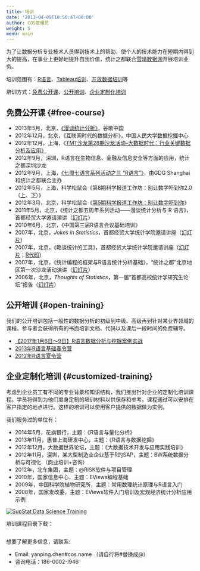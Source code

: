 ```yaml
---
title: 培训
date: '2013-04-09T10:50:47+00:00'
author: COS管理员
weight: 5
menu: main
---
```



为了让数据分析专业技术人员得到技术上的帮助，使个人的技术能力在短期内得到大的提高，在事业上更好地提升自我价值，统计之都联合<a title="雪晴数据网" href="http://www.xueqing.tv" target="_blank">雪晴数据网</a>开展培训业务。

培训范围有：[R语言](http://cos.name/training/r/ "R语言培训")、[Tableau培训](http://cos.name/training/tableau/ "tableau培训")、[开放数据培训](http://cos.name/training/open-data/ "R语言与开放数据")等

培训方式：[免费公开课](#free-course)、[公开培训](#open-training)、[企业定制化培训](#customized-training)

## 免费公开课 {#free-course}

  * 2013年5月，北京，[《漫谈统计分析》](http://yanping.me/talk-in-google/)，谷歌中国
  * 2012年12月，北京，《互联网时代的数据分析》，中国人民大学数据挖掘中心
  * 2012年12月，上海，《<a title="TMT青年沙龙演讲" href="http://www.loyhome.com/ebay%E4%B8%8E%E5%A4%A7%E6%95%B0%E6%8D%AE%EF%BC%88tmt%E9%9D%92%E5%B9%B4%E6%B2%99%E9%BE%99%E6%BC%94%E8%AE%B2%E5%B9%BB%E7%81%AF%E7%89%87%E5%85%B1%E4%BA%AB%EF%BC%89/" target="_blank">TMT沙龙第28期沙龙活动&#8211;大数据时代：行业关键数据分析及应用》</a>
  * 2012年9月，深圳，R语言在生物信息、金融及信息安全等方面的应用，统计之都深圳沙龙
  * 2012年9月，上海，<a href="http://topgeek.org/?p=546" target="_blank">《七周七语言系列活动之三 “R语言”》</a>，由GDG Shanghai和统计之都联合主办
  * 2012年5月，上海，科学松鼠会《第8期科学报道工作坊：别让数字吓到你2.0（<a title="第8期科学报道工作坊：别让数字吓到你2.0（上）" href="http://s-camp.songshuhui.net/2012/05/s-workshop008_part1/" target="_blank">上</a>、<a title="第8期科学报道工作坊：别让数字吓到你2.0（下）" href="http://s-camp.songshuhui.net/2012/05/s-workshop008_part2/" target="_blank">下</a>）》
  * 2012年3月，北京，科学松鼠会《<a title="第5期科学报道工作坊：别让数字吓到你" href="http://s-camp.songshuhui.net/2012/03/s-workshop005/" target="_blank">第5期科学报道工作坊：别让数字吓到你</a>》
  * 2011年5月，北京，《统计之都五周年系列活动——漫谈统计分析与 R 语言》，首都经贸大学邀请演讲（<a title="统计之都五周年系列活动——漫谈统计分析与R语言" href="http://cos.name/wp-content/uploads/2013/04/statistics-and-r-programming-at-cueb.pptx" target="_blank">幻灯片</a>）
  * 2010年6月，北京，《中国第三届R语言会议基础培训》
  * 2007年，北京，_Jokes in Statistics_，首都经贸大学统计学院邀请讲座（[幻灯片](https://github.com/downloads/yihui/yihui.github.com/Jokes-2007-Yihui-Xie.pdf)）
  * 2007年，北京，《略谈统计的工具》，首都经贸大学统计学院邀请讲座（[幻灯片](https://github.com/downloads/yihui/yihui.github.com/Stat-tools-2007-Yihui-Xie.pdf)；[R代码](https://gist.github.com/1756901)）
  * 2007年，北京，《统计编程的框架与R语言统计分析基础》，“统计之都”北京地区第一次沙龙活动演讲（[幻灯片](https://github.com/downloads/yihui/yihui.github.com/R-Programming-2007-Yihui-Xie.pdf)）
  * 2006年，北京，_Thoughts of Statistics_，第一届“首都高校统计学研究生论坛”报告（[幻灯片](https://github.com/downloads/yihui/yihui.github.com/Thoughts-2006-Yihui-Xie.pdf)）

## 公开培训 {#open-training}

我们的公开培训包括一般性的数据分析的初级到中级、高级再到针对某业界领域的课程。参与者会获得所有的书面培训文档、代码以及课后一段时间的免费辅导。

  * [【2017年1月6日～9日】R语言数据分析与挖掘案例实战](http://www.xueqing.tv/r-training/)
  * <a title="2013年R语言基础春令营" href="http://cos.name/cn/topic/109541" target="_blank">2013年R语言基础春令营</a>
  * <a title="第一届R语言夏令营" href="http://supstat.com.cn/blog/2012/07/16/summer-of-supstat" target="_blank">2012年R语言夏令营</a>

## 企业定制化培训 {#customized-training}

考虑到企业员工有不同的专业背景和知识结构，我们推出针对企业的定制化培训课程。学员将得到为他们度身定制的培训材料以供保存和参考。课程通过可以安排在客户指定的地点进行。这样的培训可以使用客户提供的数据做为实例。

我们服务过的单位有：

  * 2014年5月，花旗银行，主题：《R语言与量化分析》
  * 2013年11月，惠普上海研发中心，主题：《R语言与数据挖掘》
  * 2012年12月，大数据世界论坛，主题：《大数据技术开发与应用实践培训》
  * 2012年11月，深圳，某大型制造业企业基于R的SAP，主题：BW系统数据分析与可视化 （商业培训+咨询）
  * 2012年，北车集团，主题：@RISK软件与项目管理
  * 2010年，国家信息中心，主题：EViews编程基础
  * 2009年，中国科学院植物研究所，主题：常用数理统计原理与R语言入门
  * 2008年，国家发改委，主题：EViews软件入门培训及宏观经济统计分析应用示例

<a href="http://supstat.com.cn/training/" target="_blank"><img src="http://supstat.com/wp-content/uploads/2014/10/customers.gif" alt="SupStat Data Science Training" /></a>

培训课程目录下载：

<a href="http://cos.name/wp-content/uploads/2014/10/supstat-data-science-training-brochure.pdf" target="_blank" download="supstat-training-brochure.pdf"><img src="http://supstat.com/wp-content/uploads/2014/10/download_btn.png" alt="" /></a>

想要了解更多信息，请联系:

  * Email: yanping.chen#cos.name （请自行将#替换成@）
  * 咨询电话：186-0002-l946
